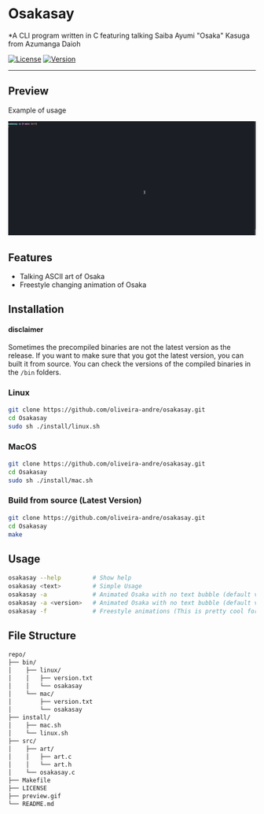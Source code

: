 # Osakasay
*A CLI program written in C featuring talking Saiba Ayumi "Osaka" Kasuga from Azumanga Daioh

[![License](https://img.shields.io/badge/license-GPL--3.0-blue)](LICENSE)
[![Version](https://img.shields.io/badge/version-1.1.1-green)]()

---

## Preview

Example of usage

![Demo](preview.gif)

## Features
- Talking ASCII art of Osaka
- Freestyle changing animation of Osaka

## Installation

#### disclaimer
Sometimes the precompiled binaries are not the latest version as the release. If you want to make sure that you got the latest version, you can built it from source. You can check the versions of the compiled binaries in the `/bin` folders.

### Linux
```bash
git clone https://github.com/oliveira-andre/osakasay.git
cd Osakasay
sudo sh ./install/linux.sh
```
### MacOS
```bash
git clone https://github.com/oliveira-andre/osakasay.git
cd Osakasay
sudo sh ./install/mac.sh
```
### Build from source (Latest Version)
```bash
git clone https://github.com/oliveira-andre/osakasay.git
cd Osakasay
make
```

## Usage
```bash
osakasay --help         # Show help
osakasay <text>         # Simple Usage
osakasay -a             # Animated Osaka with no text bubble (default version 1)
osakasay -a <version>   # Animated Osaka with no text bubble (default version 1)
osakasay -f             # Freestyle animations (This is pretty cool for ricing)
```

## File Structure
```
repo/
├── bin/ 
│    ├── linux/
│    │   ├── version.txt
│    │   └── osakasay
│    └── mac/
│        ├── version.txt 
│        └── osakasay
├── install/
│    ├── mac.sh
│    └── linux.sh
├── src/
│    ├── art/
│    │   ├── art.c
│    │   └── art.h
│    └── osakasay.c
├── Makefile
├── LICENSE
├── preview.gif
└── README.md
```
